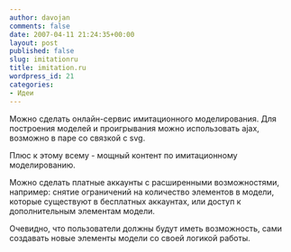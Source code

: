 ```yaml
---
author: davojan
comments: false
date: 2007-04-11 21:24:35+00:00
layout: post
published: false
slug: imitationru
title: imitation.ru
wordpress_id: 21
categories:
- Идеи
---
```


Можно сделать онлайн-сервис имитационного моделирования.  Для построения моделей и проигрывания можно использовать ajax, возможно в паре со связкой с svg.

Плюс к этому всему - мощный контент по имитационному моделированию.

Можно сделать платные аккаунты с расширенными возможностями, например: снятие ограничений на количество элементов в модели, которые существуют в бесплатных аккаунтах, или доступ к дополнительным элементам модели.

Очевидно, что пользователи должны будут иметь возможность, сами создавать новые элементы модели со своей логикой работы.
